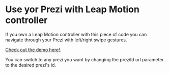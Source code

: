 Use yor Prezi with Leap Motion controller
==========================================

If you own a Leap Motion controller with this piece of code you can navigate through your Prezi with left/right swipe gestures.

[Check out the demo here!](http://rawgithub.com/kutpet/PreziWithLeapMotion/master/index?preziId=7txrmkstwsze).

You can switch to any prezi you want by changing the preziId url parameter to the desired prezi's id.
